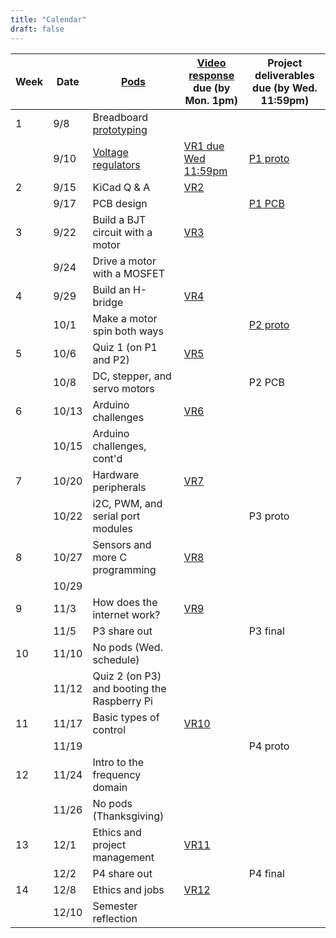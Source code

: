 ```yaml
---
title: "Calendar"
draft: false
---
```




|     Week    |     Date    |     [Pods](http://andnowforelectronics.com/logistics/syllabus/#synchronous-elements)    |     [Video response](http://andnowforelectronics.com/logistics/syllabus/#video-responses-20) due (by Mon. 1pm)    |     Project deliverables due (by Wed. 11:59pm)    |
|-|-|-|-|-|
|     1    |     9/8    |     Breadboard [prototyping](http://andnowforelectronics.com/notes/prototyping/)    |          |          |
|          |     9/10    |     [Voltage regulators](http://andnowforelectronics.com/notes/voltage-regulation/)    |     [VR1 due Wed 11:59pm](http://flipgrid.com/me30)    |     [P1   proto](http://andnowforelectronics.com/logistics/projects/#project-1-build-a-breadboard-power-supply)    |
|     2    |     9/15    |     KiCad Q & A    |     [VR2](http://flipgrid.com/me30)    |          |
|          |     9/17    |     PCB design    |          |     [P1   PCB](http://andnowforelectronics.com/logistics/projects/#project-1-build-a-breadboard-power-supply)    |
|     3    |     9/22    |     Build a BJT circuit with a motor    |     [VR3](http://flipgrid.com/me30)    |          |
|          |     9/24    |     Drive a motor with a MOSFET    |          |          |
|     4    |     9/29    |     Build an H-bridge    |     [VR4](http://flipgrid.com/me30)    |          |
|          |     10/1    |     Make a motor spin both ways    |          |     [P2 proto](https://canvas.tufts.edu/courses/22096/assignments/107779)     |
|     5    |     10/6    |     Quiz 1 (on P1 and P2)    |     [VR5](http://flipgrid.com/me30)    |          |
|          |     10/8    |     DC, stepper, and servo motors    |          |     P2 PCB    |
|     6    |     10/13    |     Arduino challenges    |     [VR6](http://flipgrid.com/me30)    |          |
|          |     10/15    |     Arduino challenges, cont'd    |          |          |
|     7    |     10/20    |     Hardware peripherals    |     [VR7](http://flipgrid.com/me30)    |          |
|          |     10/22    |     i2C, PWM, and serial port modules    |          |     P3 proto    |
|     8    |     10/27    |     Sensors and more C programming    |     [VR8](http://flipgrid.com/me30)    |          |
|          |     10/29    |          |          |          |
|     9    |     11/3    |     How does the internet work?    |     [VR9](http://flipgrid.com/me30)    |          |
|          |     11/5    |     P3 share out    |          |     P3 final    |
|     10    |     11/10    |     No pods (Wed. schedule)    |          |          |
|          |     11/12    |     Quiz 2 (on P3) and booting the Raspberry Pi    |          |          |
|     11    |     11/17    |     Basic types of control    |     [VR10](http://flipgrid.com/me30)    |          |
|          |     11/19    |          |          |     P4 proto    |
|     12    |     11/24    |     Intro to the frequency domain    |          |          |
|          |     11/26    |     No pods (Thanksgiving)    |          |          |
|     13    |     12/1    |     Ethics and project management    |     [VR11](http://flipgrid.com/me30)    |          |
|          |     12/2    |     P4 share out    |          |     P4 final    |
|     14    |     12/8    |     Ethics and jobs    |     [VR12](http://flipgrid.com/me30)    |          |
|          |     12/10    |     Semester reflection    |          |          |
